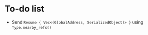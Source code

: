 # To-do list

- Send `Resume { Vec<(GlobalAddress, SerializedObject)> }`
  using `Type.nearby_refs()`
